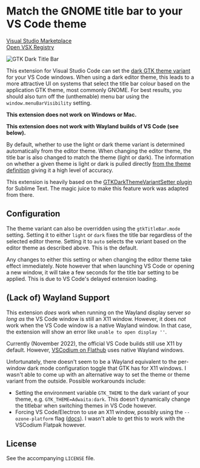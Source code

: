 # Match the GNOME title bar to your VS Code theme

[Visual Studio Marketplace](https://marketplace.visualstudio.com/items?itemName=fkrull.gtk-dark-titlebar) <br>
[Open VSX Registry](https://open-vsx.org/extension/fkrull/gtk-dark-titlebar)

![GTK Dark Title Bar](images/screenshot.png)

This extension for Visual Studio Code can set the
[dark GTK theme variant](https://developer.gnome.org/gtk3/3.0/GtkSettings.html#GtkSettings--gtk-application-prefer-dark-theme)
for your VS Code windows. When using a dark editor theme, this leads to a more
attractive UI on systems that select the title bar colour based on the
application GTK theme, most commonly GNOME. For best results, you should also
turn off the (unthemable) menu bar using the `window.menuBarVisibility` setting.

**This extension does not work on Windows or Mac.**

**This extension does not work with Wayland builds of VS Code (see below).**

By default, whether to use the light or dark theme variant is determined
automatically from the editor theme. When changing the editor theme, the title
bar is also changed to match the theme (light or dark). The information on
whether a given theme is light or dark is pulled directly
[from the theme definition](https://code.visualstudio.com/docs/extensionAPI/extension-points#_contributesthemes)
giving it a high level of accuracy.

This extension is heavily based on the
[GTKDarkThemeVariantSetter plugin](https://github.com/p-e-w/GTKDarkThemeVariantSetter)
for Sublime Text. The magic juice to make this feature work was adapted from
there.

## Configuration
The theme variant can also be overridden using the `gtkTitleBar.mode` setting.
Setting it to either `light` or `dark` fixes the title bar regardless of the
selected editor theme. Setting it to `auto` selects the variant based on the
editor theme as described above. This is the default.

Any changes to either this setting or when changing the editor theme take effect
immediately. Note however that when launching VS Code or opening a new window,
it will take a few seconds for the title bar setting to be applied. This is due
to VS Code's delayed extension loading.

## (Lack of) Wayland Support
This extension *does* work when running on the Wayland display server *so long as*
the VS Code window is still an X11 window. However, it does *not* work when the
VS Code window is a native Wayland window. In that case, the extension will show
an error like `unable to open display ''`.

Currently (November 2022), the official VS Code builds still use X11 by default.
However, [VSCodium on Flathub](https://flathub.org/apps/details/com.vscodium.codium)
uses native Wayland windows.

Unfortunately, there doesn't seem to be a Wayland equivalent to the per-window
dark mode configuration toggle that GTK has for X11 windows. I wasn't able to come
up with an alternative way to set the theme or theme variant from the outside. Possible
workarounds include:
* Setting the environment variable `GTK_THEME` to the dark variant of your theme,
  e.g. `GTK_THEME=Adwaita:dark`. This doesn't dynamically change the titlebar when
  switching themes in VS Code however.
* Forcing VS Code/Electron to use an X11 window, possibly using the `--ozone-platform`
  flag ([docs](https://chromium.googlesource.com/chromium/src/+/HEAD/docs/ozone_overview.md#x11)).
  I wasn't able to get this to work with the VSCodium Flatpak however.

## License
See the accompanying `LICENSE` file.
